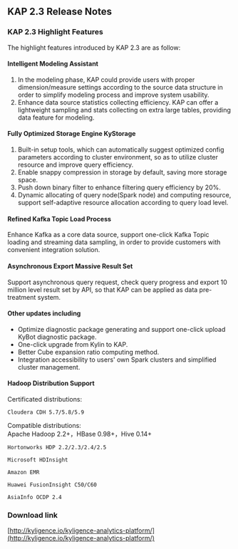 ## 	KAP 2.3 Release Notes

### KAP 2.3 Highlight Features

The highlight features introduced by KAP 2.3 are as follow:

#### Intelligent Modeling Assistant

1. In the modeling phase, KAP could provide users with proper dimension/measure settings according to the source data structure in order to simplify modeling process and improve system usability. 
2. Enhance data source statistics collecting efficiency. KAP can offer a lightweight sampling and stats collecting on extra large tables, providing data feature for modeling.

#### Fully Optimized Storage Engine KyStorage

1. Built-in setup tools, which can automatically suggest optimized config parameters according to cluster environment, so as to utilize cluster resource and improve query efficiency.
2. Enable snappy compression in storage by default, saving more storage space.
3. Push down binary filter to enhance filtering query efficiency by 20%.
4. Dynamic allocating of query node(Spark node) and computing resource, support self-adaptive resource allocation according to query load level.

#### Refined Kafka Topic Load Process

Enhance Kafka as a core data source, support one-click Kafka Topic loading and streaming data sampling, in order to provide customers with convenient integration solution.  

#### Asynchronous Export Massive Result Set

Support asynchronous query request, check query progress and export 10 million level result set by API, so that KAP can be applied as data pre-treatment system.


#### Other updates including

- Optimize diagnostic package generating and support one-click upload KyBot diagnostic package.
- One-click upgrade from Kylin to KAP.
- Better Cube expansion ratio computing method.
- Integration accessibility to users' own Spark clusters and simplified cluster management.



#### Hadoop Distribution Support

  Certificated distributions:

    Cloudera CDH 5.7/5.8/5.9

  Compatible distributions:
​    
    Apache Hadoop 2.2+，HBase 0.98+，Hive 0.14+

    Hortonworks HDP 2.2/2.3/2.4/2.5

    Microsoft HDInsight

    Amazon EMR

    Huawei FusionInsight C50/C60

    AsiaInfo OCDP 2.4

### Download link

[http://kyligence.io/kyligence-analytics-platform/](http://kyligence.io/kyligence-analytics-platform/)


